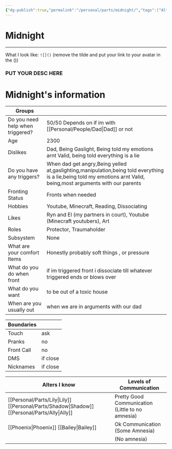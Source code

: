 ```yaml
---
{"dg-publish":true,"permalink":"/personal/parts/midnight/","tags":["Alter","protector","traumaholder","fromchildhood"],"noteIcon":""}
---
```


# Midnight
---
What I look like:
`![]()` (remove the tilde and put your link to your avatar in the ())
### PUT YOUR DESC HERE


# Midnight's information

| Groups                           |                                                                                         |
| -------------------------------- | --------------------------------------------------------------------------------------- |
| Do you need help when triggered? | 50/50 Depends on if im with [[Personal/People/Dad\|Dad]] or not                                              |
| Age                              | 2300                                                                             |
| Dislikes                         | Dad, Being Gaslight, Being told my emotions arnt Valid,  being told everything is a lie |
| Do you have any triggers?        | When dad get angry,Being yelled at,gaslighting,manipulation,being told everything is a lie,being told my emotions arnt Valid,  being,most arguments with our parents                                                                        |
| Fronting Status                  | Fronts when needed                                                                      |
| Hobbies                          | Youtube, Minecraft, Reading, Dissociating                                               |
| Likes                            | Ryn and El (my partners in court), Youtube (Minecraft youtubers), Art                   |
| Roles                            | Protector, Traumaholder                                                                 |
| Subsystem                        | None                                                                                    |
| What are your comfort Items      | Honestly probably soft things , or pressure                                             |
| What do you do when front        | if im triggered front i dissociate till whatever triggered ends or blows over           |
| What do you want                 | to be out of a toxic house                                                              |
| When are you usually out         | when we are in arguments with our dad                                                   |

| Boundaries |          |
| ---------- | -------- |
| Touch      | ask      |
| Pranks     | no       |
| Front Call | no       |
| DMS        | if close |
| Nicknames  | if close |

| Alters I know                | Levels of Communication                          |
| ---------------------------- | ------------------------------------------------ |
| [[Personal/Parts/Lily\|Lily]] [[Personal/Parts/Shadow\|Shadow]] [[Personal/Parts/Ally\|Ally]] | Pretty Good Communication (Little to no amnesia) |
| [[Phoenix\|Phoenix]] [[Bailey\|Bailey]]       | Ok Communication (Some Amnesia)                  |
|                              | (No amnesia)                                     |
